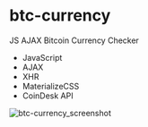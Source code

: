 # btc-currency

JS AJAX Bitcoin Currency Checker

- JavaScript
- AJAX
- XHR
- MaterializeCSS
- CoinDesk API

![btc-currency_screenshot](https://user-images.githubusercontent.com/34710484/39088590-29181e8e-45ce-11e8-831d-ef7170181c33.jpg)
